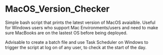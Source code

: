# MacOS_Version_Checker

Simple bash script that prints the latest version of MacOS avaialble. Useful for Windows users who support Mac Environments/users and need to make sure MacBooks are on the lastest OS before being deployed.

Advisable to create a batch file and use Task Scheduler on Windows to trigger the script at log on of any user, to check at the start of the day.
